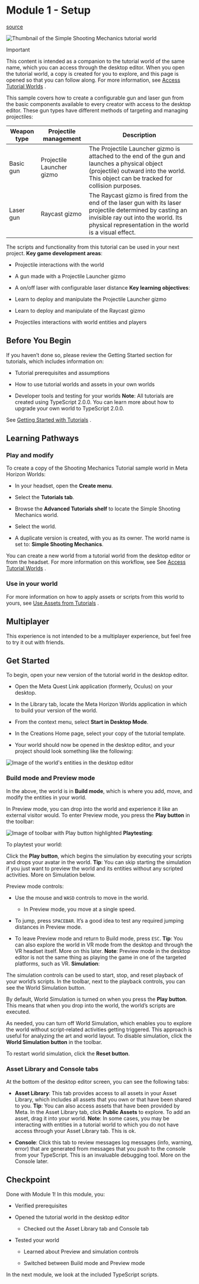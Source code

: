 # Module 1 - Setup

[source](https://developers.meta.com/horizon-worlds/learn/documentation/tutorial-worlds/simple-shooting-mechanics-tutorial/module-1-setup)

![Thumbnail of the Simple Shooting Mechanics tutorial world](https://scontent.flba1-1.fna.fbcdn.net/v/t39.2365-6/462384297_563294049541884_4432521421105344562_n.png?_nc_cat=105&ccb=1-7&_nc_sid=e280be&_nc_ohc=g7MQrNGBBhsQ7kNvwHsYnRY&_nc_oc=AdmewcnGxzb24sNtUYJMS7OTSA5HTskt11QrXNLMHDkyauOh8T7YejmWX-jd7YXKvMk&_nc_zt=14&_nc_ht=scontent.flba1-1.fna&_nc_gid=A12OE1w-whzkm7mfqgFUwg&oh=00_AfRf6IyCGQ3_uY1cgCKRvuVfmJQEmyDIr55PNIOdL6FQMg&oe=689BBEBE)

Important

This content is intended as a companion to the tutorial world of the same name, which you can access through the desktop editor. When you open the tutorial world, a copy is created for you to explore, and this page is opened so that you can follow along. For more information, see [Access Tutorial Worlds](https://developers.meta.com/horizon-worlds/learn/documentation/tutorial-worlds/getting-started-with-tutorials/access-tutorial-worlds) .

This sample covers how to create a configurable gun and laser gun from the basic components available to every creator with access to the desktop editor. These gun types have different methods of targeting and managing projectiles:

| Weapon type | Projectile management | Description |
| --- | --- | --- |
| Basic gun | Projectile Launcher gizmo | The Projectile Launcher gizmo is attached to the end of the gun and launches a physical object (projectile) outward into the world. This object can be tracked for collision purposes. |
| Laser gun | Raycast gizmo | The Raycast gizmo is fired from the end of the laser gun with its laser projectile determined by casting an invisible ray out into the world. Its physical representation in the world is a visual effect. |

The scripts and functionality from this tutorial can be used in your next project. **Key game development areas**:

*   Projectile interactions with the world

*   A gun made with a Projectile Launcher gizmo

*   A on/off laser with configurable laser distance **Key learning objectives**:

*   Learn to deploy and manipulate the Projectile Launcher gizmo

*   Learn to deploy and manipulate of the Raycast gizmo

*   Projectiles interactions with world entities and players

## Before You Begin

If you haven’t done so, please review the Getting Started section for tutorials, which includes information on:

*   Tutorial prerequisites and assumptions

*   How to use tutorial worlds and assets in your own worlds

*   Developer tools and testing for your worlds **Note**: All tutorials are created using TypeScript 2.0.0. You can learn more about how to upgrade your own world to TypeScript 2.0.0.

See [Getting Started with Tutorials](/horizon-worlds/learn/documentation/tutorial-worlds/getting-started-with-tutorials/tutorial-prerequisites/) .

## Learning Pathways

### Play and modify

To create a copy of the Shooting Mechanics Tutorial sample world in Meta Horizon Worlds:

*   In your headset, open the **Create menu**.

*   Select the **Tutorials tab**.

*   Browse the **Advanced Tutorials shelf** to locate the Simple Shooting Mechanics world.

*   Select the world.

*   A duplicate version is created, with you as its owner. The world name is set to: **Simple Shooting Mechanics**.

You can create a new world from a tutorial world from the desktop editor or from the headset. For more information on this workflow, see See [Access Tutorial Worlds](/horizon-worlds/learn/documentation/tutorial-worlds/getting-started-with-tutorials/access-tutorial-worlds) .

### Use in your world

For more information on how to apply assets or scripts from this world to yours, see [Use Assets from Tutorials](/horizon-worlds/learn/documentation/tutorial-worlds/getting-started-with-tutorials/use-assets-from-tutorials) .

## Multiplayer

This experience is not intended to be a multiplayer experience, but feel free to try it out with friends.

## Get Started

To begin, open your new version of the tutorial world in the desktop editor.

*   Open the Meta Quest Link application (formerly, Oculus) on your desktop.

*   In the Library tab, locate the Meta Horizon Worlds application in which to build your version of the world.

*   From the context menu, select **Start in Desktop Mode**.

*   In the Creations Home page, select your copy of the tutorial template.

*   Your world should now be opened in the desktop editor, and your project should look something like the following:

![Image of the world's entities in the desktop editor](https://scontent.flba1-1.fna.fbcdn.net/v/t39.2365-6/480771236_676362561568365_2904909360084496927_n.png?_nc_cat=110&ccb=1-7&_nc_sid=e280be&_nc_ohc=JtaTO2gEH_kQ7kNvwHudkAg&_nc_oc=Adn-jI9VGIUfS7CiPJXZWYvGxlX1j9Zr08U2zxQPsa_j_mA5MVsK7a8IapKf2PNm7YE&_nc_zt=14&_nc_ht=scontent.flba1-1.fna&_nc_gid=A12OE1w-whzkm7mfqgFUwg&oh=00_AfT94BawhNtTtdVwTd30lTXM5gOCAzf_fB78J8JrOhA5Vg&oe=689BA130)

### Build mode and Preview mode

In the above, the world is in **Build mode**, which is where you add, move, and modify the entities in your world.

In Preview mode, you can drop into the world and experience it like an external visitor would. To enter Preview mode, you press the **Play button** in the toolbar:

![Image of toolbar with Play button highlighted](https://scontent.flba1-1.fna.fbcdn.net/v/t39.2365-6/480503857_676362558235032_5081585825323827551_n.png?_nc_cat=105&ccb=1-7&_nc_sid=e280be&_nc_ohc=1E1g9XzuEtYQ7kNvwEXSG-b&_nc_oc=AdnonHmkx_i4zIpF-79_OsszA1FSNIitNvjfIuQ59-rLzvF-PljBahz7XDVoTg5YIus&_nc_zt=14&_nc_ht=scontent.flba1-1.fna&_nc_gid=A12OE1w-whzkm7mfqgFUwg&oh=00_AfQA0iXeFhMcuR22hOXrun7LOiGZrpXmRdL7haOymODoJA&oe=689BB457) **Playtesting**:

To playtest your world:

Click the **Play button**, which begins the simulation by executing your scripts and drops your avatar in the world. **Tip**: You can skip starting the simulation if you just want to preview the world and its entities without any scripted activities. More on Simulation below.

Preview mode controls:

*   Use the mouse and `WASD` controls to move in the world.
    
    *   In Preview mode, you move at a single speed.

*   To jump, press `SPACEBAR`. It’s a good idea to test any required jumping distances in Preview mode.

*   To leave Preview mode and return to Build mode, press `ESC`. **Tip**: You can also explore the world in VR mode from the desktop and through the VR headset itself. More on this later. **Note**: Preview mode in the desktop editor is not the same thing as playing the game in one of the targeted platforms, such as VR. **Simulation**:

The simulation controls can be used to start, stop, and reset playback of your world’s scripts. In the toolbar, next to the playback controls, you can see the World Simulation button.

By default, World Simulation is turned on when you press the **Play button**. This means that when you drop into the world, the world’s scripts are executed.

As needed, you can turn off World Simulation, which enables you to explore the world without script-related activities getting triggered. This approach is useful for analyzing the art and world layout. To disable simulation, click the **World Simulation button** in the toolbar.

To restart world simulation, click the **Reset button**.

### Asset Library and Console tabs

At the bottom of the desktop editor screen, you can see the following tabs:

*   **Asset Library**: This tab provides access to all assets in your Asset Library, which includes all assets that you own or that have been shared to you. **Tip**: You can also access assets that have been provided by Meta. In the Asset Library tab, click **Public Assets** to explore. To add an asset, drag it into your world. **Note**: In some cases, you may be interacting with entities in a tutorial world to which you do not have access through your Asset Library tab. This is ok.
    

*   **Console**: Click this tab to review messages log messages (info, warning, error) that are generated from messages that you push to the console from your TypeScript. This is an invaluable debugging tool. More on the Console later.
    

## Checkpoint

Done with Module 1! In this module, you:

*   Verified prerequisites

*   Opened the tutorial world in the desktop editor
    
    *   Checked out the Asset Library tab and Console tab

*   Tested your world
    
    *   Learned about Preview and simulation controls
    
    *   Switched between Build mode and Preview mode

In the next module, we look at the included TypeScript scripts.

 

 

 

 

 

 

 

 

 

 

 

 

 

 

 

 

 

 

 

 

 

 

 

 

 

 

 

 

 

 

 

 

 

 

 

 

 

 

 

 

 

 

 

 

 

 

 

 